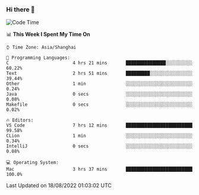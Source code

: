 ### Hi there 👋


<!--START_SECTION:waka-->
![Code Time](http://img.shields.io/badge/Code%20Time-578%20hrs%2022%20mins-blue)

📊 **This Week I Spent My Time On** 

```text
⌚︎ Time Zone: Asia/Shanghai

💬 Programming Languages: 
C                        4 hrs 21 mins       ███████████████░░░░░░░░░░   60.22% 
Text                     2 hrs 51 mins       █████████░░░░░░░░░░░░░░░░   39.44% 
Other                    1 min               ░░░░░░░░░░░░░░░░░░░░░░░░░   0.24% 
Java                     0 secs              ░░░░░░░░░░░░░░░░░░░░░░░░░   0.08% 
Makefile                 0 secs              ░░░░░░░░░░░░░░░░░░░░░░░░░   0.02%

🔥 Editors: 
VS Code                  7 hrs 12 mins       █████████████████████████   99.58% 
CLion                    1 min               ░░░░░░░░░░░░░░░░░░░░░░░░░   0.34% 
IntelliJ                 0 secs              ░░░░░░░░░░░░░░░░░░░░░░░░░   0.08%

💻 Operating System: 
Mac                      3 hrs 37 mins       █████████████████████████   100.0%

```


 Last Updated on 18/08/2022 01:03:02 UTC
<!--END_SECTION:waka-->

<!--
**SillyPasty/SillyPasty** is a ✨ _special_ ✨ repository because its `README.md` (this file) appears on your GitHub profile.

Here are some ideas to get you started:

- 🔭 I’m currently working on ...
- 🌱 I’m currently learning ...
- 👯 I’m looking to collaborate on ...
- 🤔 I’m looking for help with ...
- 💬 Ask me about ...
- 📫 How to reach me: ...
- 😄 Pronouns: ...
- ⚡ Fun fact: ...
-->


